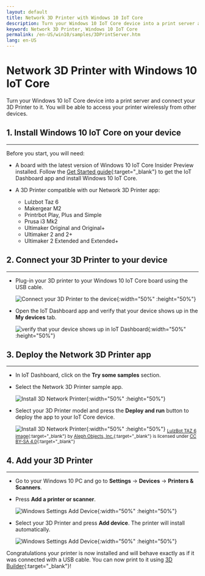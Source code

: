 ```yaml
---
layout: default
title: Network 3D Printer with Windows 10 IoT Core
description: Turn your Windows 10 IoT Core device into a print server and connect your 3D Printer to it. You will be able to access your printer wirelessly from other devices.
keyword: Network 3D Printer, Windows 10 IoT Core
permalink: /en-US/win10/samples/3DPrintServer.htm
lang: en-US
---
```


# Network 3D Printer with Windows 10 IoT Core

Turn your Windows 10 IoT Core device into a print server and connect your 3D Printer to it. You will be able to access your printer wirelessly from other devices.

## 1. Install Windows 10 IoT Core on your device
___
Before you start, you will need:

* A board with the latest version of Windows 10 IoT Core Insider Preview installed. Follow the [Get Started guide]({{site.baseurl}}/{{page.lang}}/GetStarted.htm){:target="_blank"} to get the IoT Dashboard app and install Windows 10 IoT Core.
* A 3D Printer compatible with our Network 3D Printer app:

    * Lulzbot Taz 6
    * Makergear M2
    * Printrbot Play, Plus and Simple
    * Prusa i3 Mk2
    * Ultimaker Original and Original+
    * Ultimaker 2 and 2+
    * Ultimaker 2 Extended and Extended+

## 2. Connect your 3D Printer to your device
___
* Plug-in your 3D printer to your Windows 10 IoT Core board using the USB cable.

    ![Connect your 3D Printer to the device]({{site.baseurl}}/Resources/images/3dprint/connect-3d-printer.png){:width="50%" :height="50%"}

* Open the IoT Dashboard app and verify that your device shows up in the **My devices** tab.

    ![verify that your device shows up in IoT Dashboard]({{site.baseurl}}/Resources/images/3dprint/dashboard-mydevices.png){:width="50%" :height="50%"}

## 3. Deploy the Network 3D Printer app
___
* In IoT Dashboard, click on the **Try some samples** section.
* Select the Network 3D Printer sample app.

    ![Install 3D Network Printer]({{site.baseurl}}/Resources/images/3dprint/dashboard-samples.png){:width="50%" :height="50%"}


* Select your 3D Printer model and press the **Deploy and run** button to deploy the app to your IoT Core device. 

    ![Install 3D Network Printer]({{site.baseurl}}/Resources/images/3dprint/dashboard-app.png){:width="50%" :height="50%"}
    <sub>[LulzBot TAZ 6 image](http://devel.lulzbot.com/TAZ/Olive/photos/TAZ_6_Angle_Rock2pus_transparent.png){:target="_blank"} by [Aleph Objects, Inc.](https://www.alephobjects.com/){:target="_blank"} is licensed under [CC BY-SA 4.0](https://creativecommons.org/licenses/by-sa/4.0/){:target="_blank"}</sub>
    
## 4. Add your 3D Printer
___
* Go to your Windows 10 PC and go to **Settings** -> **Devices** -> **Printers & Scanners**.
* Press **Add a printer or scanner**.

    ![Windows Settings Add Device]({{site.baseurl}}/Resources/images/3dprint/add-printer.png){:width="50%" :height="50%"}

* Select your 3D Printer and press **Add device**. The printer will install automatically.

    ![Windows Settings Add Device]({{site.baseurl}}/Resources/images/3dprint/add-device.png){:width="50%" :height="50%"}

Congratulations your printer is now installed and will behave exactly as if it was connected with a USB cable.
You can now print to it using [3D Builder](https://msdn.microsoft.com/windows/hardware/mt561568.aspx){:target="_blank"}!
